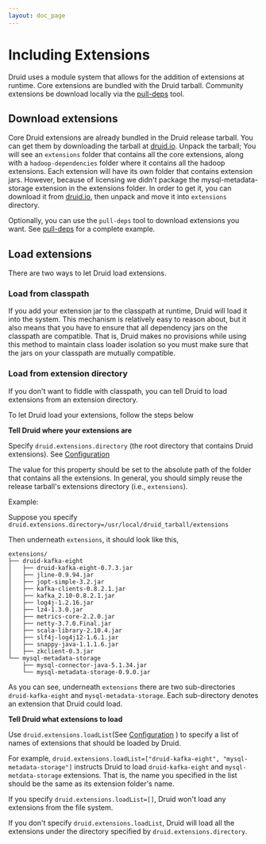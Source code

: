 ```yaml
---
layout: doc_page
---
```

# Including Extensions

Druid uses a module system that allows for the addition of extensions at runtime. Core extensions are bundled with the Druid tarball. 
Community extensions be download locally via the [pull-deps](../operations/pull-deps.html) tool. 

## Download extensions

Core Druid extensions are already bundled in the Druid release tarball. You can get them by downloading the tarball at [druid.io](http://druid.io/downloads.html).
Unpack the tarball; You will see an ```extensions``` folder that contains all the core extensions, along with a ```hadoop-dependencies``` folder
where it contains all the hadoop extensions. Each extension will have its own folder that contains extension jars. However, because of licensing
we didn't package the mysql-metadata-storage extension in the extensions folder. In order to get it, you can download it from [druid.io](http://druid.io/downloads.html),
then unpack and move it into ```extensions``` directory.

Optionally, you can use the `pull-deps` tool to download extensions you want. 
See [pull-deps](../operations/pull-deps.html) for a complete example.

## Load extensions

There are two ways to let Druid load extensions.

### Load from classpath

If you add your extension jar to the classpath at runtime, Druid will load it into the system.  This mechanism is relatively easy to reason about, 
but it also means that you have to ensure that all dependency jars on the classpath are compatible.  That is, Druid makes no provisions while using 
this method to maintain class loader isolation so you must make sure that the jars on your classpath are mutually compatible.

### Load from extension directory

If you don't want to fiddle with classpath, you can tell Druid to load extensions from an extension directory.

To let Druid load your extensions, follow the steps below

**Tell Druid where your extensions are**

Specify `druid.extensions.directory` (the root directory that contains Druid extensions). See [Configuration](../configuration/index.html)

The value for this property should be set to the absolute path of the folder that contains all the extensions. 
In general, you should simply reuse the release tarball's extensions directory (i.e., ```extensions```).

Example:

Suppose you specify `druid.extensions.directory=/usr/local/druid_tarball/extensions`

Then underneath ```extensions```, it should look like this,

```
extensions/
├── druid-kafka-eight
│   ├── druid-kafka-eight-0.7.3.jar
│   ├── jline-0.9.94.jar
│   ├── jopt-simple-3.2.jar
│   ├── kafka-clients-0.8.2.1.jar
│   ├── kafka_2.10-0.8.2.1.jar
│   ├── log4j-1.2.16.jar
│   ├── lz4-1.3.0.jar
│   ├── metrics-core-2.2.0.jar
│   ├── netty-3.7.0.Final.jar
│   ├── scala-library-2.10.4.jar
│   ├── slf4j-log4j12-1.6.1.jar
│   ├── snappy-java-1.1.1.6.jar
│   ├── zkclient-0.3.jar
└── mysql-metadata-storage
    ├── mysql-connector-java-5.1.34.jar
    └── mysql-metadata-storage-0.9.0.jar
```

As you can see, underneath ```extensions``` there are two sub-directories ```druid-kafka-eight``` and ```mysql-metadata-storage```.
Each sub-directory denotes an extension that Druid could load.

**Tell Druid what extensions to load**

Use `druid.extensions.loadList`(See [Configuration](../configuration/index.html) ) to specify a
list of names of extensions that should be loaded by Druid.

For example, `druid.extensions.loadList=["druid-kafka-eight", "mysql-metadata-storage"]` instructs Druid to load `druid-kafka-eight` 
and `mysql-metdata-storage` extensions. That is, the name you specified in the list should be the same as its extension folder's name.

If you specify `druid.extensions.loadList=[]`, Druid won't load any extensions from the file system.

If you don't specify `druid.extensions.loadList`, Druid will load all the extensions under the directory specified by `druid.extensions.directory`.
